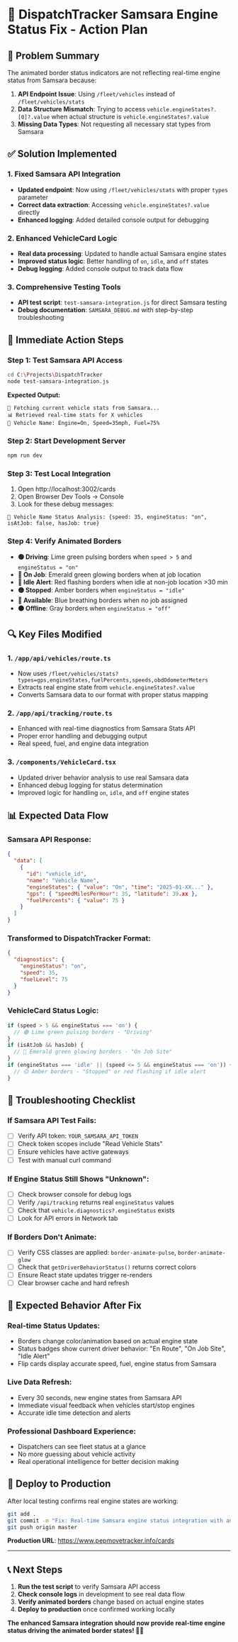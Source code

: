 # 🔧 DispatchTracker Samsara Engine Status Fix - Action Plan

## 🎯 **Problem Summary**

The animated border status indicators are not reflecting real-time engine status from Samsara because:

1. **API Endpoint Issue**: Using `/fleet/vehicles` instead of `/fleet/vehicles/stats`
2. **Data Structure Mismatch**: Trying to access `vehicle.engineStates?.[0]?.value` when actual structure is `vehicle.engineStates?.value`
3. **Missing Data Types**: Not requesting all necessary stat types from Samsara

## ✅ **Solution Implemented**

### **1. Fixed Samsara API Integration**
- **Updated endpoint**: Now using `/fleet/vehicles/stats` with proper `types` parameter
- **Correct data extraction**: Accessing `vehicle.engineStates?.value` directly
- **Enhanced logging**: Added detailed console output for debugging

### **2. Enhanced VehicleCard Logic**
- **Real data processing**: Updated to handle actual Samsara engine states
- **Improved status logic**: Better handling of `on`, `idle`, and `off` states
- **Debug logging**: Added console output to track data flow

### **3. Comprehensive Testing Tools**
- **API test script**: `test-samsara-integration.js` for direct Samsara testing
- **Debug documentation**: `SAMSARA_DEBUG.md` with step-by-step troubleshooting

## 🚀 **Immediate Action Steps**

### **Step 1: Test Samsara API Access**
```bash
cd C:\Projects\DispatchTracker
node test-samsara-integration.js
```

**Expected Output:**
```
🚗 Fetching current vehicle stats from Samsara...
📊 Retrieved real-time stats for X vehicles
🚛 Vehicle Name: Engine=On, Speed=35mph, Fuel=75%
```

### **Step 2: Start Development Server**
```bash
npm run dev
```

### **Step 3: Test Local Integration**
1. Open http://localhost:3002/cards
2. Open Browser Dev Tools → Console
3. Look for these debug messages:
```
🚛 Vehicle Name Status Analysis: {speed: 35, engineStatus: "on", isAtJob: false, hasJob: true}
```

### **Step 4: Verify Animated Borders**
- **🟢 Driving**: Lime green pulsing borders when `speed > 5` and `engineStatus = "on"`
- **💚 On Job**: Emerald green glowing borders when at job location
- **🔴 Idle Alert**: Red flashing borders when idle at non-job location >30 min
- **🟡 Stopped**: Amber borders when `engineStatus = "idle"`
- **🔵 Available**: Blue breathing borders when no job assigned
- **⚫ Offline**: Gray borders when `engineStatus = "off"`

## 🔍 **Key Files Modified**

### **1. `/app/api/vehicles/route.ts`**
- Now uses `/fleet/vehicles/stats?types=gps,engineStates,fuelPercents,speeds,obdOdometerMeters`
- Extracts real engine state from `vehicle.engineStates?.value`
- Converts Samsara data to our format with proper status mapping

### **2. `/app/api/tracking/route.ts`**
- Enhanced with real-time diagnostics from Samsara Stats API
- Proper error handling and debugging output
- Real speed, fuel, and engine data integration

### **3. `/components/VehicleCard.tsx`**
- Updated driver behavior analysis to use real Samsara data
- Enhanced debug logging for status determination
- Improved logic for handling `on`, `idle`, and `off` engine states

## 📊 **Expected Data Flow**

### **Samsara API Response:**
```json
{
  "data": [
    {
      "id": "vehicle_id",
      "name": "Vehicle Name",
      "engineStates": { "value": "On", "time": "2025-01-XX..." },
      "gps": { "speedMilesPerHour": 35, "latitude": 39.xx },
      "fuelPercents": { "value": 75 }
    }
  ]
}
```

### **Transformed to DispatchTracker Format:**
```json
{
  "diagnostics": {
    "engineStatus": "on",
    "speed": 35,
    "fuelLevel": 75
  }
}
```

### **VehicleCard Status Logic:**
```typescript
if (speed > 5 && engineStatus === 'on') {
  // 🟢 Lime green pulsing borders - "Driving"
}
if (isAtJob && hasJob) {
  // 💚 Emerald green glowing borders - "On Job Site"  
}
if (engineStatus === 'idle' || (speed <= 5 && engineStatus === 'on')) {
  // 🟡 Amber borders - "Stopped" or red flashing if idle alert
}
```

## 🚨 **Troubleshooting Checklist**

### **If Samsara API Test Fails:**
- [ ] Verify API token: `YOUR_SAMSARA_API_TOKEN`
- [ ] Check token scopes include "Read Vehicle Stats"
- [ ] Ensure vehicles have active gateways
- [ ] Test with manual curl command

### **If Engine Status Still Shows "Unknown":**
- [ ] Check browser console for debug logs
- [ ] Verify `/api/tracking` returns real `engineStatus` values
- [ ] Check that `vehicle.diagnostics?.engineStatus` exists
- [ ] Look for API errors in Network tab

### **If Borders Don't Animate:**
- [ ] Verify CSS classes are applied: `border-animate-pulse`, `border-animate-glow`
- [ ] Check that `getDriverBehaviorStatus()` returns correct colors
- [ ] Ensure React state updates trigger re-renders
- [ ] Clear browser cache and hard refresh

## 🎯 **Expected Behavior After Fix**

### **Real-time Status Updates:**
- Borders change color/animation based on actual engine state
- Status badges show current driver behavior: "En Route", "On Job Site", "Idle Alert"
- Flip cards display accurate speed, fuel, engine status from Samsara

### **Live Data Refresh:**
- Every 30 seconds, new engine states from Samsara API
- Immediate visual feedback when vehicles start/stop engines
- Accurate idle time detection and alerts

### **Professional Dashboard Experience:**
- Dispatchers can see fleet status at a glance
- No more guessing about vehicle activity
- Real operational intelligence for better decision making

## 🚀 **Deploy to Production**

After local testing confirms real engine states are working:

```bash
git add .
git commit -m "Fix: Real-time Samsara engine status integration with animated borders"
git push origin master
```

**Production URL**: https://www.pepmovetracker.info/cards

---

## 📞 **Next Steps**

1. **Run the test script** to verify Samsara API access
2. **Check console logs** in development to see real data flow
3. **Verify animated borders** change based on actual engine states
4. **Deploy to production** once confirmed working locally

**The enhanced Samsara integration should now provide real-time engine status driving the animated border states! 🚛✨**
